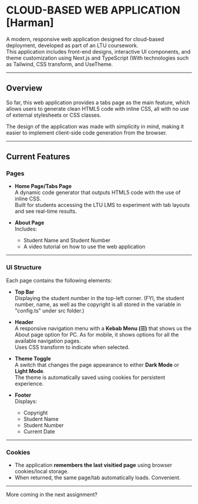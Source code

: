 # CLOUD-BASED WEB APPLICATION [Harman]

A modern, responsive web application designed for cloud-based deployment, developed as part of an LTU coursework.  
This application includes front-end designs, interactive UI components, and theme customization using Next.js and TypeScript (With technologies such as Tailwind, CSS transform, and UseTheme.

---

## Overview

So far, this web application provides a tabs page as the main feature, which allows users to generate clean HTML5 code with inline CSS, all with no use of external stylesheets or CSS classes.  

The design of the application was made with simplicity in mind, making it easier to implement client-side code generation from the browser.

---

## Current Features

### Pages
- **Home Page/Tabs Page**  
  A dynamic code generator that outputs HTML5 code with the use of inline CSS.  
  Built for students accessing the LTU LMS to experiment with tab layouts and see real-time results.

- **About Page**  
  Includes:
  - Student Name and Student Number  
  - A video tutorial on how to use the web application  


---

### UI Structure
Each page contains the following elements:

- **Top Bar**  
  Displaying the student number in the top-left corner. (FYI, the student number, name, as well as the copyright is all stored in the variable in "config.ts" under src folder.)

- **Header**  
  A responsive navigation menu with a **Kebab Menu (☰)** that shows us the About page option for PC. As for mobile, it shows options for all the available navigation pages.  
  Uses CSS transform to indicate when selected.

- **Theme Toggle**  
  A switch that changes the page appearance to either **Dark Mode** or **Light Mode**.  
  The theme is automatically saved using cookies for persistent experience.

- **Footer**  
  Displays:
  - Copyright  
  - Student Name  
  - Student Number  
  - Current Date  

---

### Cookies
- The application **remembers the last visitied page** using browser cookies/local storage.  
- When returned, the same page/tab automatically loads. Convenient. 

---

More coming in the next assignment?
